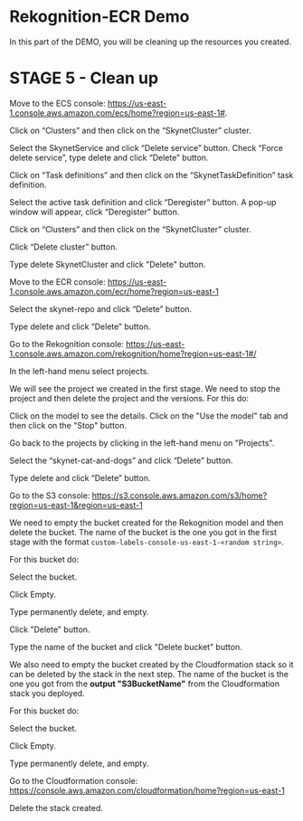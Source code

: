 # Rekognition-ECR Demo

In this part of the DEMO, you will be cleaning up the resources you created.

# STAGE 5 - Clean up

Move to the ECS console: https://us-east-1.console.aws.amazon.com/ecs/home?region=us-east-1#.

Click on “Clusters” and then click on the “SkynetCluster” cluster.

Select the SkynetService and click “Delete service” button. Check “Force delete service”, type delete and click “Delete” button.

Click on “Task definitions” and then click on the “SkynetTaskDefinition” task definition.

Select the active task definition and click “Deregister” button. A pop-up window will appear, click “Deregister” button.

Click on “Clusters” and then click on the “SkynetCluster” cluster.

Click “Delete cluster” button.

Type delete SkynetCluster and click "Delete" button.

Move to the ECR console: https://us-east-1.console.aws.amazon.com/ecr/home?region=us-east-1

Select the skynet-repo and click “Delete” button.

Type delete and click “Delete” button.

Go to the Rekognition console: https://us-east-1.console.aws.amazon.com/rekognition/home?region=us-east-1#/

In the left-hand menu select projects.

We will see the project we created in the first stage. We need to stop the project and then delete the project and the versions. For this do:

Click on the model to see the details. Click on the "Use the model" tab and then click on the "Stop" button.

Go back to the projects by clicking in the left-hand menu on "Projects".

Select the “skynet-cat-and-dogs” and click “Delete” button.

Type delete and click “Delete” button.

Go to the S3 console: https://s3.console.aws.amazon.com/s3/home?region=us-east-1&region=us-east-1

We need to empty the bucket created for the Rekognition model and then delete the bucket. The name of the bucket is the one you got in the first stage with the format `custom-labels-console-us-east-1-<random string>`.

For this bucket do:

Select the bucket.

Click Empty.

Type permanently delete, and empty.

Click "Delete" button.

Type the name of the bucket and click "Delete bucket" button.

We also need to empty the bucket created by the Cloudformation stack so it can be deleted by the stack in the next step. The name of the bucket is the one you got from the **output "S3BucketName"** from the Cloudformation stack you deployed.

For this bucket do:

Select the bucket.

Click Empty.

Type permanently delete, and empty.

Go to the Cloudformation console: https://console.aws.amazon.com/cloudformation/home?region=us-east-1

Delete the stack created.
